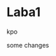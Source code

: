 # Laba1
kpo
                                                                                                   
some changes
